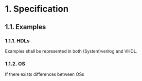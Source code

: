 # 1. Specification

## 1.1. Examples
### 1.1.1. HDLs
Examples shall be represented in both (System)verilog and VHDL.
### 1.1.2. OS
If there exists differences between OSs
